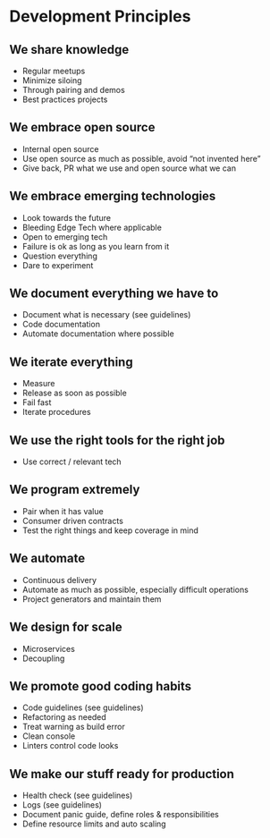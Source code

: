 # Development Principles

## We share knowledge
* Regular meetups
* Minimize siloing
* Through pairing and demos
* Best practices projects

## We embrace open source
* Internal open source
* Use open source as much as possible, avoid “not invented here”
* Give back, PR what we use and open source what we can

## We embrace emerging technologies
* Look towards the future
* Bleeding Edge Tech where applicable 
* Open to emerging tech
* Failure is ok as long as you learn from it
* Question everything
* Dare to experiment

## We document everything we have to
* Document what is necessary (see guidelines)
* Code documentation
* Automate documentation where possible

## We iterate everything
* Measure
* Release as soon as possible
* Fail fast
* Iterate procedures

## We use the right tools for the right job
* Use correct / relevant tech

## We program extremely
* Pair when it has value
* Consumer driven contracts
* Test the right things and keep coverage in mind

## We automate
* Continuous delivery
* Automate as much as possible, especially difficult operations
* Project generators and maintain them

## We design for scale
* Microservices
* Decoupling

## We promote good coding habits
* Code guidelines (see guidelines)
* Refactoring as needed
* Treat warning as build error
* Clean console
* Linters control code looks

## We make our stuff ready for production
* Health check (see guidelines)
* Logs (see guidelines)
* Document panic guide, define roles & responsibilities
* Define resource limits and auto scaling

